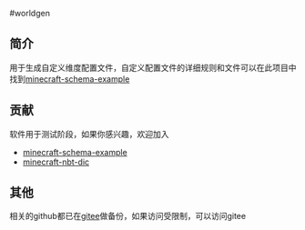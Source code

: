 #worldgen 

## 简介
用于生成自定义维度配置文件，自定义配置文件的详细规则和文件可以在此项目中找到[minecraft-schema-example](https://github.com/hans000/minecraft-schema-example)

## 贡献
软件用于测试阶段，如果你感兴趣，欢迎加入

- [minecraft-schema-example](https://github.com/hans000/minecraft-schema-example)
- [minecraft-nbt-dic](https://github.com/hans000/minecraft-nbt-dic)

## 其他

相关的github都已在[gitee](https://gitee.com/hans000)做备份，如果访问受限制，可以访问gitee
